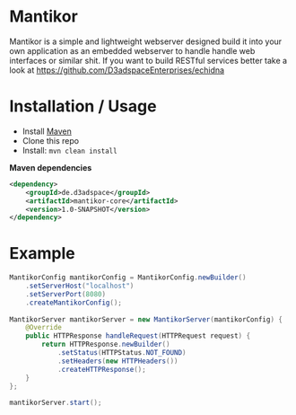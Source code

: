 # Mantikor

Mantikor is a simple and lightweight webserver designed build it into your own application as an 
embedded webserver to handle handle web interfaces or similar shit. If you want to build RESTful
services better take a look at https://github.com/D3adspaceEnterprises/echidna

# Installation / Usage

- Install [Maven](http://maven.apache.org/download.cgi)
- Clone this repo
- Install: ```mvn clean install```

**Maven dependencies**

```xml
<dependency>
    <groupId>de.d3adspace</groupId>
    <artifactId>mantikor-core</artifactId>
    <version>1.0-SNAPSHOT</version>
</dependency>
```

# Example
```java
MantikorConfig mantikorConfig = MantikorConfig.newBuilder()
	.setServerHost("localhost")
	.setServerPort(8080)
	.createMantikorConfig();
		
MantikorServer mantikorServer = new MantikorServer(mantikorConfig) {
	@Override
	public HTTPResponse handleRequest(HTTPRequest request) {
		return HTTPResponse.newBuilder()
			.setStatus(HTTPStatus.NOT_FOUND)
			.setHeaders(new HTTPHeaders())
			.createHTTPResponse();
	}
};
		
mantikorServer.start();
```
